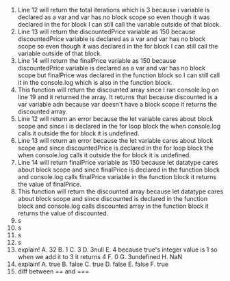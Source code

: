 1. Line 12 will return the total iterations which is 3 because i variable is declared as a var and var has no block scope so even though it was declared in the for block I can still call the variable outside of that block.
2. Line 13 will return the discountedPrice variable as 150 because discountedPrice variable is declared as a var and var has no block scope so even though it was declared in the for block I can still call the variable outside of that block.
3. Line 14 will return the finalPrice variable as 150 because discountedPrice variable is declared as a var and var has no block scope but finalPrice was declared in the function block so I can still call it in the console.log which is also in the function block.
4. This function will return the discounted array since I ran console.log on line 19 and it returned the array. It returns that because discounted is a var variable adn because var doesn't have a block scope it returns the discounted array.
5. Line 12 will return an error because the let variable cares about block scope and since i is declared in the for loop block the when console.log calls it outside the for block it is undefined.
6. Line 13 will return an error because the let variable cares about block scope and since discountedPrice is declared in the for loop block the when console.log calls it outside the for block it is undefined.
7. Line 14 will return finalPrice variable as 150 because let datatype cares about block scope and since finalPrice is declared in the function block and console.log calls finalPrice variable in the function block it returns the value of finalPrice.
8. This function will return the discounted array because let datatype cares about block scope and since discounted is declared in the function block and console.log calls discounted array in the function block it returns the value of discounted.
9. s
10. s
11. s
12. s
13. explain!
    A. 32
    B. 1
    C. 3
    D. 3null
    E. 4 because true's integer value is 1 so when we add it to 3 it returns 4
    F. 0
    G. 3undefined
    H. NaN
14. explain!
    A. true
    B. false
    C. true
    D. false
    E. false
    F. true
15. diff between == and ===